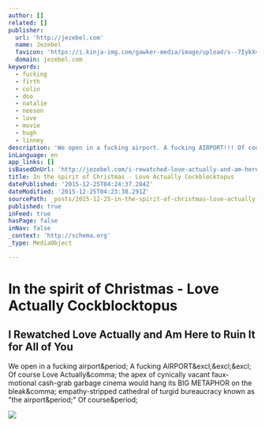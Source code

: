 ```yaml
---
author: []
related: []
publisher:
  url: 'http://jezebel.com'
  name: Jezebel
  favicon: 'https://i.kinja-img.com/gawker-media/image/upload/s--7IykX4GV--/c_fill,fl_progressive,g_center,h_80,q_80,w_80/pch44wvo0v6acpdlt0f6.png'
  domain: jezebel.com
keywords:
  - fucking
  - firth
  - colin
  - doo
  - natalie
  - neeson
  - love
  - movie
  - hugh
  - linney
description: 'We open in a fucking airport. A fucking AIRPORT!!! Of course Love Actually, the apex of cynically vacant faux-motional cash-grab garbage cinema would hang its BIG METAPHOR on the bleak, empathy-stripped cathedral of turgid bureaucracy known as "the airport." Of course.'
inLanguage: en
app_links: []
isBasedOnUrl: 'http://jezebel.com/i-rewatched-love-actually-and-am-here-to-ruin-it-for-al-1485136388'
title: In the spirit of Christmas - Love Actually Cockblocktopus
datePublished: '2015-12-25T04:24:37.284Z'
dateModified: '2015-12-25T04:23:38.291Z'
sourcePath: _posts/2015-12-25-in-the-spirit-of-christmas-love-actually-cockblocktopus.md
published: true
inFeed: true
hasPage: false
inNav: false
_context: 'http://schema.org'
_type: MediaObject

---
```

# In the spirit of Christmas - Love Actually Cockblocktopus

<article style=""><h1>I Rewatched Love Actually and Am Here to Ruin It for All of You</h1><p>We open in a fucking airport&amp;period; A fucking AIRPORT&amp;excl;&amp;excl;&amp;excl; Of course Love Actually&amp;comma; the apex of cynically vacant faux-motional cash-grab garbage cinema would hang its BIG METAPHOR on the bleak&amp;comma; empathy-stripped cathedral of turgid bureaucracy known as "the airport&amp;period;" Of course&amp;period;</p><img src="https://i.kinja-img.com/gawker-media/image/upload/s--2mqYA2AJ--/c_fill,fl_progressive,g_north,h_358,q_80,w_636/199st6bso5j4yjpg.jpg" /></article>
